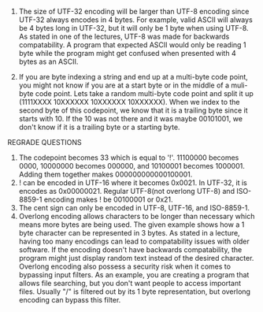 1. The size of UTF-32 encoding will be larger than UTF-8 encoding since UTF-32 always encodes in 4 bytes. For example, valid ASCII will always be 4 bytes long in UTF-32, but it will only be 1 byte when using UTF-8. As stated in one of the lectures, UTF-8 was made for backwards compatability. A program that expected ASCII would only be reading 1 byte while the program might get confused when presented with 4 bytes as an ASCII.

2. If you are byte indexing a string and end up at a multi-byte code point, you might not know if you are at a start byte or in the middle of a muli-byte code point. Lets take a random multi-byte code point and split it up (1111XXXX 10XXXXXX 10XXXXXX 10XXXXXX). When we index to the second byte of this codepoint, we know that it is a trailing byte since it starts with 10. If the 10 was not there and it was maybe 00101001, we don't know if it is a trailing byte or a starting byte.

REGRADE QUESTIONS
1. The codepoint becomes 33 which is equal to '!'. 11100000 becomes 0000, 10000000 becomes 000000, and 10100001 becomes 1000001. Adding them together makes 000000000000100001.
2. ! can be encoded in UTF-16 where it becomes 0x0021. In UTF-32, it is encodes as 0x00000021. Regular UTF-8(not overlong UTF-8) and ISO-8859-1 encoding makes ! be 00100001 or 0x21.
3. The cent sign can only be encoded in UTF-8, UTF-16, and ISO-8859-1.
4. Overlong encoding allows characters to be longer than necessary which means more bytes are being used. The given example shows how a 1 byte character can be represented in 3 bytes. As stated in a lecture, having too many encodings can lead to compatability issues with older software. If the encoding doesn't have backwards compatability, the program might just display random text instead of the desired character. Overlong encoding also possess a security risk when it comes to bypassing input filters. As an example, you are creating a program that allows file searching, but you don't want people to access important files. Usually "/" is filtered out by its 1 byte representation, but overlong encoding can bypass this filter.
